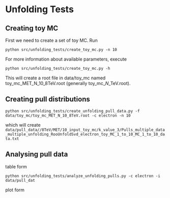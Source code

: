 # Unfolding Tests

## Creating toy MC
First we need to create a set of toy MC. Run
```
python src/unfolding_tests/create_toy_mc.py -n 10
```
For more information about available parameters, execute
```
python src/unfolding_tests/create_toy_mc.py -h
```
This will create a root file in data/toy_mc named toy_mc_MET_N_10_8TeV.root 
(generally toy_mc_<variable>_N_<n>_<centre-of-mass>TeV.root).

## Creating pull distributions
```
python src/unfolding_tests/create_unfolding_pull_data.py -f data/toy_mc/toy_mc_MET_N_10_8TeV.root -c electron -n 10
```
which will create 
```data/pull_data//8TeV/MET/10_input_toy_mc/k_value_3/Pulls_multiple_data_multiple_unfolding_RooUnfoldSvd_electron_toy_MC_1_to_10_MC_1_to_10_data.txt```

## Analysing pull data
table form
```
python src/unfolding_tests/analyze_unfolding_pulls.py -c electron -i data/pull_dat
```

plot form